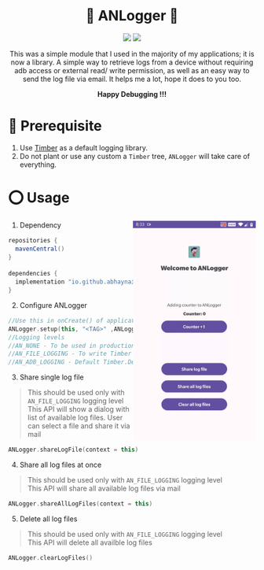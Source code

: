 <div align="center">
  <br>
  <h1> 📝  ANLogger 📝 </h1>

<img src="https://img.shields.io/badge/api-21%2B-yellow"/> <img src="https://img.shields.io/badge/ui-jetpackcompose-blue"/>

  <p>This was a simple module that I used in the majority of my applications; it is now a library. A simple way to retrieve logs from a device without requiring adb access or external read/ write permission, as well as an easy way to send the log file via email. It helps me a lot, hope it does to you too. </p>
  <strong>Happy Debugging !!!</strong>
</div>

#  📖 Prerequisite
1) Use [Timber][1] as a default logging library.
2) Do not plant or use any custom a `Timber` tree, `ANLogger` will take care of everything.

# ⭕ Usage
<img src="https://github.com/abhaynaik-dev/anlogger/blob/feature-share-file-ui/githubcontent/sample_anlogger.gif" align="right" width="250px" />

1) Dependency
```gradle
repositories {
  mavenCentral()
}

dependencies {
  implementation "io.github.abhaynaik-dev:anlogger:0.0.2"
}
```
2) Configure ANLogger
```kotlin
//Use this in onCreate() of application class
ANLogger.setup(this, "<TAG>" ,ANLoggingLevel.AN_FILE_LOGGING)
//Logging levels
//AN_NONE - To be used in production mode
//AN_FILE_LOGGING - To write Timber logs in file
//AN_ADB_LOGGING - Default Timber.DebugTree() usage, must be used in debug mode only
```
3) Share single log file
> This should be used only with `AN_FILE_LOGGING` logging level\
> This API will show a dialog with list of available log files. User can select a file and share it via mail
```kotlin
ANLogger.shareLogFile(context = this)
```
4) Share all log files at once
> This should be used only with `AN_FILE_LOGGING` logging level\
> This API will share all available log files via mail
```kotlin
ANLogger.shareAllLogFiles(context = this)
```

5) Delete all log files
> This should be used only with `AN_FILE_LOGGING` logging level\
> This API will delete all availble log files
```kotlin
ANLogger.clearLogFiles()
```

[1]:https://github.com/JakeWharton/timber
